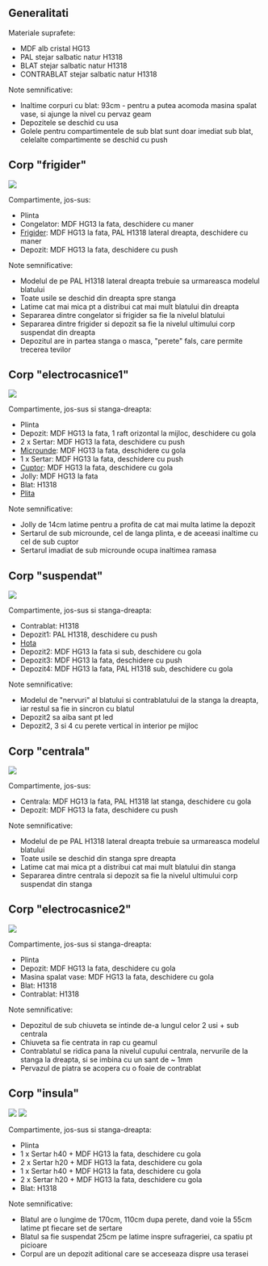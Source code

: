 
## Generalitati

Materiale suprafete:
- MDF alb cristal HG13
- PAL stejar salbatic natur H1318
- BLAT stejar salbatic natur H1318
- CONTRABLAT stejar salbatic natur H1318

Note semnificative:
- Inaltime corpuri cu blat: 93cm - pentru a putea acomoda masina spalat vase, si ajunge la nivel cu pervaz geam
- Depozitele se deschid cu usa
- Golele pentru compartimentele de sub blat sunt doar imediat sub blat, celelalte compartimente se deschid cu push

## Corp "frigider"

![](./corp_frigider.png)

Compartimente, jos-sus:
- Plinta
- Congelator: MDF HG13 la fata, deschidere cu maner
- [Frigider](https://www.grundig.com/content/dam/rainbow-grundig-romania-ro-aem/rainbow-grundig-romania-ro-aemProductCatalog/product-documents/7278749504-GKNI6950FHN/en-US-7278749504-202203081302731-Installation-Diagramen-US.pdf): MDF HG13 la fata, PAL H1318 lateral dreapta, deschidere cu maner
- Depozit: MDF HG13 la fata, deschidere cu push

Note semnificative:
- Modelul de pe PAL H1318 lateral dreapta trebuie sa urmareasca modelul blatului
- Toate usile se deschid din dreapta spre stanga
- Latime cat mai mica pt a distribui cat mai mult blatului din dreapta
- Separarea dintre congelator si frigider sa fie la nivelul blatului
- Separarea dintre frigider si depozit sa fie la nivelul ultimului corp suspendat din dreapta
- Depozitul are in partea stanga o masca, "perete" fals, care permite trecerea tevilor

## Corp "electrocasnice1"

![](./corp_electrocasnice1.png)

Compartimente, jos-sus si stanga-dreapta:
- Plinta
- Depozit: MDF HG13 la fata, 1 raft orizontal la mijloc, deschidere cu gola
- 2 x Sertar: MDF HG13 la fata, deschidere cu push
- [Microunde](https://www.emag.ro/cuptor-cu-microunde-incorporabil-electrolux-25-l-900w-grill-alb-lms4253tmw/pd/D6SSHQBBM/#specification-section): MDF HG13 la fata, deschidere cu gola
- 1 x Sertar: MDF HG13 la fata, deschidere cu push
- [Cuptor](https://www.emag.ro/cuptor-incorporabil-electrolux-electric-72-l-autocuratare-catalitica-grill-sensecook-touch-control-timer-clasa-a-alb-eoe7c31v/pd/D509TQBBM/#specification-section): MDF HG13 la fata, deschidere cu gola
- Jolly: MDF HG13 la fata
- Blat: H1318
- [Plita](https://www.emag.ro/plita-incorporabila-electrolux-inductie-4-zone-de-gatit-bridge-zona-infinte-optifix-control-touch-60-cm-sticla-alba-eiv63440bw/pd/DWX36JBBM/#specification-section)

Note semnificative:
- Jolly de 14cm latime pentru a profita de cat mai multa latime la depozit
- Sertarul de sub microunde, cel de langa plinta, e de aceeasi inaltime cu cel de sub cuptor
- Sertarul imadiat de sub microunde ocupa inaltimea ramasa

## Corp "suspendat"

![](./corp_suspendat.png)

Compartimente, jos-sus si stanga-dreapta:
- Contrablat: H1318
- Depozit1: PAL H1318, deschidere cu push
- [Hota](https://www.intax.ro/electrocasnice/hote-de-bucatarie-falmec/hote-incorporabile-falmec/hota-incorporabila-falmec-gruppo-incasso-plus-50-inox-motor-800-mch-sistem-de-comunicare-wireless-intre-plita-si-hota-falmec-aspiratie-perimetrala-iluminare-led-dimabila-si-dynamic-fabricatie-italia-garantie-5-ani-incplus50steel.html)
- Depozit2: MDF HG13 la fata si sub, deschidere cu gola
- Depozit3: MDF HG13 la fata, deschidere cu push
- Depozit4: MDF HG13 la fata, PAL H1318 sub, deschidere cu gola

Note semnificative:
- Modelul de "nervuri" al blatului si contrablatului de la stanga la dreapta, iar restul sa fie in sincron cu blatul
- Depozit2 sa aiba sant pt led
- Depozit2, 3 si 4 cu perete vertical in interior pe mijloc

## Corp "centrala"

![](./corp_centrala.png)

Compartimente, jos-sus:
- Centrala: MDF HG13 la fata, PAL H1318 lat stanga, deschidere cu gola
- Depozit: MDF HG13 la fata, deschidere cu push

Note semnificative:
- Modelul de pe PAL H1318 lateral dreapta trebuie sa urmareasca modelul blatului
- Toate usile se deschid din stanga spre dreapta
- Latime cat mai mica pt a distribui cat mai mult blatului din stanga
- Separarea dintre centrala si depozit sa fie la nivelul ultimului corp suspendat din stanga

## Corp "electrocasnice2"

![](./corp_electrocasnice2.png)

Compartimente, jos-sus si stanga-dreapta:
- Plinta
- Depozit: MDF HG13 la fata, deschidere cu gola
- Masina spalat vase: MDF HG13 la fata, deschidere cu gola
- Blat: H1318
- Contrablat: H1318

Note semnificative:
- Depozitul de sub chiuveta se intinde de-a lungul celor 2 usi + sub centrala
- Chiuveta sa fie centrata in rap cu geamul
- Contrablatul se ridica pana la nivelul cupului centrala, nervurile de la stanga la dreapta, si se imbina cu un sant de ~ 1mm
- Pervazul de piatra se acopera cu o foaie de contrablat

## Corp "insula"

![](./corp_insula1.png)
![](./corp_insula2.png)

Compartimente, jos-sus si stanga-dreapta:
- Plinta
- 1 x Sertar h40 + MDF HG13 la fata, deschidere cu gola
- 2 x Sertar h20 + MDF HG13 la fata, deschidere cu gola
- 1 x Sertar h40 + MDF HG13 la fata, deschidere cu gola
- 2 x Sertar h20 + MDF HG13 la fata, deschidere cu gola
- Blat: H1318

Note semnificative:
- Blatul are o lungime de 170cm, 110cm dupa perete, dand voie la 55cm latime pt fiecare set de sertare
- Blatul sa fie suspendat 25cm pe latime inspre sufrageriei, ca spatiu pt picioare
- Corpul are un depozit aditional care se acceseaza dispre usa terasei